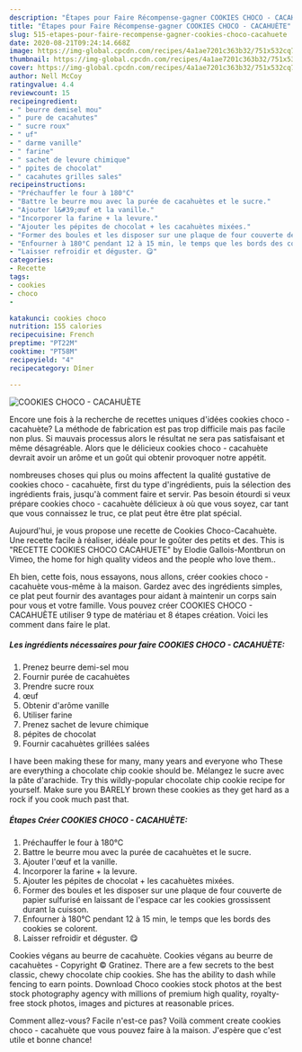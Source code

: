 ```yaml
---
description: "Étapes pour Faire Récompense-gagner COOKIES CHOCO - CACAHUÈTE"
title: "Étapes pour Faire Récompense-gagner COOKIES CHOCO - CACAHUÈTE"
slug: 515-etapes-pour-faire-recompense-gagner-cookies-choco-cacahuete
date: 2020-08-21T09:24:14.668Z
image: https://img-global.cpcdn.com/recipes/4a1ae7201c363b32/751x532cq70/cookies-choco-cacahuete-photo-principale-de-la-recette.jpg
thumbnail: https://img-global.cpcdn.com/recipes/4a1ae7201c363b32/751x532cq70/cookies-choco-cacahuete-photo-principale-de-la-recette.jpg
cover: https://img-global.cpcdn.com/recipes/4a1ae7201c363b32/751x532cq70/cookies-choco-cacahuete-photo-principale-de-la-recette.jpg
author: Nell McCoy
ratingvalue: 4.4
reviewcount: 15
recipeingredient:
- " beurre demisel mou"
- " pure de cacahutes"
- " sucre roux"
- " uf"
- " darme vanille"
- " farine"
- " sachet de levure chimique"
- " ppites de chocolat"
- " cacahutes grilles sales"
recipeinstructions:
- "Préchauffer le four à 180°C"
- "Battre le beurre mou avec la purée de cacahuètes et le sucre."
- "Ajouter l&#39;œuf et la vanille."
- "Incorporer la farine + la levure."
- "Ajouter les pépites de chocolat + les cacahuètes mixées."
- "Former des boules et les disposer sur une plaque de four couverte de papier sulfurisé en laissant de l&#39;espace car les cookies grossissent durant la cuisson."
- "Enfourner à 180°C pendant 12 à 15 min, le temps que les bords des cookies se colorent."
- "Laisser refroidir et déguster. 😋"
categories:
- Recette
tags:
- cookies
- choco
- 

katakunci: cookies choco  
nutrition: 155 calories
recipecuisine: French
preptime: "PT22M"
cooktime: "PT58M"
recipeyield: "4"
recipecategory: Dîner

---
```



![COOKIES CHOCO - CACAHUÈTE](https://img-global.cpcdn.com/recipes/4a1ae7201c363b32/751x532cq70/cookies-choco-cacahuete-photo-principale-de-la-recette.jpg)

Encore une fois à la recherche de recettes uniques d'idées cookies choco - cacahuète? La méthode de fabrication est pas trop difficile mais pas facile non plus. Si mauvais processus alors le résultat ne sera pas satisfaisant et même désagréable. Alors que le délicieux cookies choco - cacahuète devrait avoir un arôme et un goût qui obtenir provoquer notre appétit.

nombreuses choses qui plus ou moins affectent la qualité gustative de cookies choco - cacahuète, first du type d'ingrédients, puis la sélection des ingrédients frais, jusqu'à comment faire et servir. Pas besoin étourdi si veux prépare cookies choco - cacahuète délicieux à où que vous soyez, car tant que vous connaissez le truc, ce plat peut être être plat spécial.

Aujourd&#39;hui, je vous propose une recette de Cookies Choco-Cacahuète. Une recette facile à réaliser, idéale pour le goûter des petits et des. This is &#34;RECETTE COOKIES CHOCO CACAHUETE&#34; by Elodie Gallois-Montbrun on Vimeo, the home for high quality videos and the people who love them..


Eh bien, cette fois, nous essayons, nous allons, créer cookies choco - cacahuète vous-même à la maison. Gardez avec des ingrédients simples, ce plat peut fournir des avantages pour aidant à maintenir un corps sain pour vous et votre famille. Vous pouvez créer COOKIES CHOCO - CACAHUÈTE utiliser 9 type de matériau et 8 étapes création. Voici les comment dans faire le plat.

<!--inarticleads1-->

##### Les ingrédients nécessaires pour faire COOKIES CHOCO - CACAHUÈTE:

1. Prenez  beurre demi-sel mou
1. Fournir  purée de cacahuètes
1. Prendre  sucre roux
1.   œuf
1. Obtenir  d&#39;arôme vanille
1. Utiliser  farine
1. Prenez  sachet de levure chimique
1.   pépites de chocolat
1. Fournir  cacahuètes grillées salées


I have been making these for many, many years and everyone who These are everything a chocolate chip cookie should be. Mélangez le sucre avec la pâte d&#39;arachide. Try this wildly-popular chocolate chip cookie recipe for yourself. Make sure you BARELY brown these cookies as they get hard as a rock if you cook much past that. 

<!--inarticleads2-->

##### Étapes Créer COOKIES CHOCO - CACAHUÈTE:

1. Préchauffer le four à 180°C
1. Battre le beurre mou avec la purée de cacahuètes et le sucre.
1. Ajouter l&#39;œuf et la vanille.
1. Incorporer la farine + la levure.
1. Ajouter les pépites de chocolat + les cacahuètes mixées.
1. Former des boules et les disposer sur une plaque de four couverte de papier sulfurisé en laissant de l&#39;espace car les cookies grossissent durant la cuisson.
1. Enfourner à 180°C pendant 12 à 15 min, le temps que les bords des cookies se colorent.
1. Laisser refroidir et déguster. 😋


Cookies végans au beurre de cacahuète. Cookies végans au beurre de cacahuètes - Copyright © Gratinez. There are a few secrets to the best classic, chewy chocolate chip cookies. She has the ability to dash while fencing to earn points. Download Choco cookies stock photos at the best stock photography agency with millions of premium high quality, royalty-free stock photos, images and pictures at reasonable prices. 


Comment allez-vous? Facile n'est-ce pas? Voilà comment create cookies choco - cacahuète que vous pouvez faire à la maison. J'espère que c'est utile et bonne chance!
